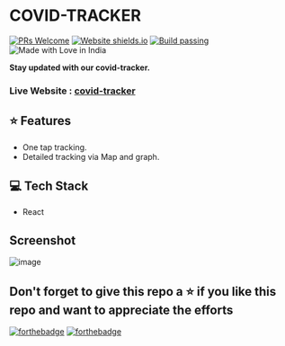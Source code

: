 # COVID-TRACKER

[![PRs Welcome](https://img.shields.io/badge/PRs-welcome-brightgreen.svg?style=flat-square)](https://github.com/tarunsinghdev/covid-tracker/pulls)
[![Website shields.io](https://img.shields.io/website-up-down-green-red/http/shields.io.svg)](https://tracking-covid.vercel.app/)
[![Build passing](https://img.shields.io/badge/Build-Passing-brightgreen.svg?style=flat-square)](https://tracking-covid.vercel.app//)&nbsp;![Made with Love in India](https://madewithlove.org.in/badge.svg)

**Stay updated with our covid-tracker.**

### Live Website : [covid-tracker](https://tracking-covid.vercel.app/)

## ⭐️ Features

- One tap tracking.
- Detailed tracking via Map and graph.

## 💻 Tech Stack

- React

## Screenshot

![image](https://user-images.githubusercontent.com/25122604/110468033-bebbec00-80fd-11eb-86a4-03ea7a45a557.png)

## Don't forget to give this repo a ⭐ if you like this repo and want to appreciate the efforts

[![forthebadge](https://forthebadge.com/images/badges/built-with-love.svg)](https://forthebadge.com)
[![forthebadge](https://forthebadge.com/images/badges/built-by-developers.svg)](https://forthebadge.com)
